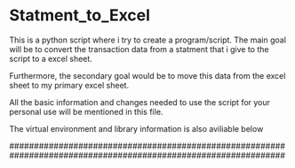 # Statment_to_Excel
This is a python script where i try to create a program/script. 
The main goal will be to convert the transaction data from a statment that i give to the script to a excel sheet.

Furthermore, the secondary goal would be to move this data from the excel sheet to my primary excel sheet.

All the basic information and changes needed to use the script for your personal use will be mentioned in this file.

The virtual environment and library information is also aviliable below

################################################################################################################


